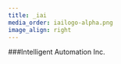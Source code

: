 ```yaml
---
title: _iai
media_order: iailogo-alpha.png
image_align: right
---
```


###Intelligent Automation Inc.